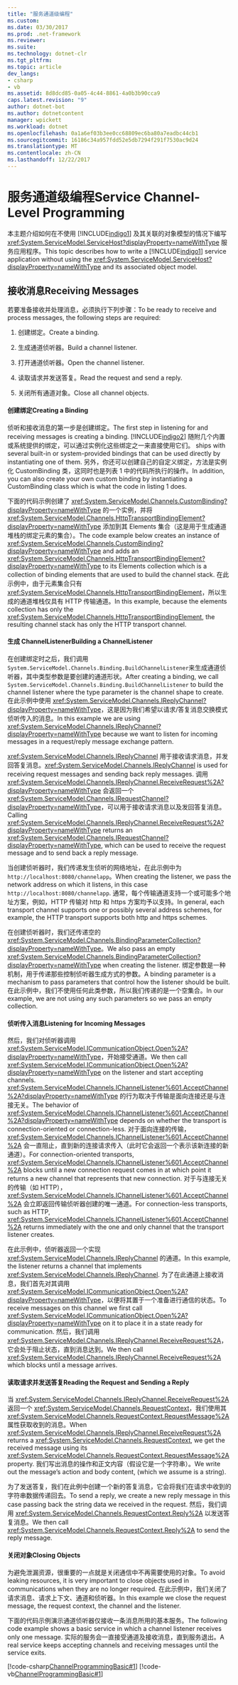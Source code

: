 ```yaml
---
title: "服务通道级编程"
ms.custom: 
ms.date: 03/30/2017
ms.prod: .net-framework
ms.reviewer: 
ms.suite: 
ms.technology: dotnet-clr
ms.tgt_pltfrm: 
ms.topic: article
dev_langs:
- csharp
- vb
ms.assetid: 8d8dcd85-0a05-4c44-8861-4a0b3b90cca9
caps.latest.revision: "9"
author: dotnet-bot
ms.author: dotnetcontent
manager: wpickett
ms.workload: dotnet
ms.openlocfilehash: 0a1a6ef03b3ee0cc68809ec6ba80a7eadbc44cb1
ms.sourcegitcommit: 16186c34a957fdd52e5db7294f291f7530ac9d24
ms.translationtype: MT
ms.contentlocale: zh-CN
ms.lasthandoff: 12/22/2017
---
```

# <a name="service-channel-level-programming"></a><span data-ttu-id="7bc74-102">服务通道级编程</span><span class="sxs-lookup"><span data-stu-id="7bc74-102">Service Channel-Level Programming</span></span>
<span data-ttu-id="7bc74-103">本主题介绍如何在不使用 [!INCLUDE[indigo1](../../../../includes/indigo1-md.md)] 及其关联的对象模型的情况下编写 <xref:System.ServiceModel.ServiceHost?displayProperty=nameWithType> 服务应用程序。</span><span class="sxs-lookup"><span data-stu-id="7bc74-103">This topic describes how to write a [!INCLUDE[indigo1](../../../../includes/indigo1-md.md)] service application without using the <xref:System.ServiceModel.ServiceHost?displayProperty=nameWithType> and its associated object model.</span></span>  
  
## <a name="receiving-messages"></a><span data-ttu-id="7bc74-104">接收消息</span><span class="sxs-lookup"><span data-stu-id="7bc74-104">Receiving Messages</span></span>  
 <span data-ttu-id="7bc74-105">若要准备接收并处理消息，必须执行下列步骤：</span><span class="sxs-lookup"><span data-stu-id="7bc74-105">To be ready to receive and process messages, the following steps are required:</span></span>  
  
1.  <span data-ttu-id="7bc74-106">创建绑定。</span><span class="sxs-lookup"><span data-stu-id="7bc74-106">Create a binding.</span></span>  
  
2.  <span data-ttu-id="7bc74-107">生成通道侦听器。</span><span class="sxs-lookup"><span data-stu-id="7bc74-107">Build a channel listener.</span></span>  
  
3.  <span data-ttu-id="7bc74-108">打开通道侦听器。</span><span class="sxs-lookup"><span data-stu-id="7bc74-108">Open the channel listener.</span></span>  
  
4.  <span data-ttu-id="7bc74-109">读取请求并发送答复。</span><span class="sxs-lookup"><span data-stu-id="7bc74-109">Read the request and send a reply.</span></span>  
  
5.  <span data-ttu-id="7bc74-110">关闭所有通道对象。</span><span class="sxs-lookup"><span data-stu-id="7bc74-110">Close all channel objects.</span></span>  
  
#### <a name="creating-a-binding"></a><span data-ttu-id="7bc74-111">创建绑定</span><span class="sxs-lookup"><span data-stu-id="7bc74-111">Creating a Binding</span></span>  
 <span data-ttu-id="7bc74-112">侦听和接收消息的第一步是创建绑定。</span><span class="sxs-lookup"><span data-stu-id="7bc74-112">The first step in listening for and receiving messages is creating a binding.</span></span> [!INCLUDE[indigo2](../../../../includes/indigo2-md.md)]<span data-ttu-id="7bc74-113"> 随附几个内置或系统提供的绑定，可以通过实例化这些绑定之一来直接使用它们。</span><span class="sxs-lookup"><span data-stu-id="7bc74-113"> ships with several built-in or system-provided bindings that can be used directly by instantiating one of them.</span></span> <span data-ttu-id="7bc74-114">另外，你还可以创建自己的自定义绑定，方法是实例化 CustomBinding 类，这同时也是列表 1 中的代码所执行的操作。</span><span class="sxs-lookup"><span data-stu-id="7bc74-114">In addition, you can also create your own custom binding by instantiating a CustomBinding class which is what the code in listing 1 does.</span></span>  
  
 <span data-ttu-id="7bc74-115">下面的代码示例创建了 <xref:System.ServiceModel.Channels.CustomBinding?displayProperty=nameWithType> 的一个实例，并将 <xref:System.ServiceModel.Channels.HttpTransportBindingElement?displayProperty=nameWithType> 添加到其 Elements 集合（这是用于生成通道堆栈的绑定元素的集合）。</span><span class="sxs-lookup"><span data-stu-id="7bc74-115">The code example below creates an instance of <xref:System.ServiceModel.Channels.CustomBinding?displayProperty=nameWithType> and adds an <xref:System.ServiceModel.Channels.HttpTransportBindingElement?displayProperty=nameWithType> to its Elements collection which is a collection of binding elements that are used to build the channel stack.</span></span> <span data-ttu-id="7bc74-116">在此示例中，由于元素集合只有 <xref:System.ServiceModel.Channels.HttpTransportBindingElement>，所以生成的通道堆栈仅具有 HTTP 传输通道。</span><span class="sxs-lookup"><span data-stu-id="7bc74-116">In this example, because the elements collection has only the <xref:System.ServiceModel.Channels.HttpTransportBindingElement>, the resulting channel stack has only the HTTP transport channel.</span></span>  
  
#### <a name="building-a-channellistener"></a><span data-ttu-id="7bc74-117">生成 ChannelListener</span><span class="sxs-lookup"><span data-stu-id="7bc74-117">Building a ChannelListener</span></span>  
 <span data-ttu-id="7bc74-118">在创建绑定时之后，我们调用<!--zz<xref:System.ServiceModel.Channels.Binding.BuildChannelListener%601%2A?displayProperty=nameWithType>-->`System.ServiceModel.Channels.Binding.BuildChannelListener`来生成通道侦听器，其中类型参数是要创建的通道形状。</span><span class="sxs-lookup"><span data-stu-id="7bc74-118">After creating a binding, we call <!--zz<xref:System.ServiceModel.Channels.Binding.BuildChannelListener%601%2A?displayProperty=nameWithType>--> `System.ServiceModel.Channels.Binding.BuildChannelListener` to build the channel listener where the type parameter is the channel shape to create.</span></span> <span data-ttu-id="7bc74-119">在此示例中使用 <xref:System.ServiceModel.Channels.IReplyChannel?displayProperty=nameWithType>，这是因为我们希望以请求/答复消息交换模式侦听传入的消息。</span><span class="sxs-lookup"><span data-stu-id="7bc74-119">In this example we are using <xref:System.ServiceModel.Channels.IReplyChannel?displayProperty=nameWithType> because we want to listen for incoming messages in a request/reply message exchange pattern.</span></span>  
  
 <span data-ttu-id="7bc74-120"><xref:System.ServiceModel.Channels.IReplyChannel> 用于接收请求消息，并发回答复消息。</span><span class="sxs-lookup"><span data-stu-id="7bc74-120"><xref:System.ServiceModel.Channels.IReplyChannel> is used for receiving request messages and sending back reply messages.</span></span> <span data-ttu-id="7bc74-121">调用 <xref:System.ServiceModel.Channels.IReplyChannel.ReceiveRequest%2A?displayProperty=nameWithType> 会返回一个 <xref:System.ServiceModel.Channels.IRequestChannel?displayProperty=nameWithType>，可以用于接收请求消息以及发回答复消息。</span><span class="sxs-lookup"><span data-stu-id="7bc74-121">Calling <xref:System.ServiceModel.Channels.IReplyChannel.ReceiveRequest%2A?displayProperty=nameWithType> returns an <xref:System.ServiceModel.Channels.IRequestChannel?displayProperty=nameWithType>, which can be used to receive the request message and to send back a reply message.</span></span>  
  
 <span data-ttu-id="7bc74-122">当创建侦听器时，我们传递发生侦听的网络地址，在此示例中为 `http://localhost:8080/channelapp`。</span><span class="sxs-lookup"><span data-stu-id="7bc74-122">When creating the listener, we pass the network address on which it listens, in this case `http://localhost:8080/channelapp`.</span></span> <span data-ttu-id="7bc74-123">通常，每个传输通道支持一个或可能多个地址方案，例如，HTTP 传输对 http 和 https 方案均予以支持。</span><span class="sxs-lookup"><span data-stu-id="7bc74-123">In general, each transport channel supports one or possibly several address schemes, for example, the HTTP transport supports both http and https schemes.</span></span>  
  
 <span data-ttu-id="7bc74-124">在创建侦听器时，我们还传递空的 <xref:System.ServiceModel.Channels.BindingParameterCollection?displayProperty=nameWithType>。</span><span class="sxs-lookup"><span data-stu-id="7bc74-124">We also pass an empty <xref:System.ServiceModel.Channels.BindingParameterCollection?displayProperty=nameWithType> when creating the listener.</span></span> <span data-ttu-id="7bc74-125">绑定参数是一种机制，用于传递那些控制侦听器生成方式的参数。</span><span class="sxs-lookup"><span data-stu-id="7bc74-125">A binding parameter is a mechanism to pass parameters that control how the listener should be built.</span></span> <span data-ttu-id="7bc74-126">在此示例中，我们不使用任何此类参数，所以我们传递的是一个空集合。</span><span class="sxs-lookup"><span data-stu-id="7bc74-126">In our example, we are not using any such parameters so we pass an empty collection.</span></span>  
  
#### <a name="listening-for-incoming-messages"></a><span data-ttu-id="7bc74-127">侦听传入消息</span><span class="sxs-lookup"><span data-stu-id="7bc74-127">Listening for Incoming Messages</span></span>  
 <span data-ttu-id="7bc74-128">然后，我们对侦听器调用 <xref:System.ServiceModel.ICommunicationObject.Open%2A?displayProperty=nameWithType>，开始接受通道。</span><span class="sxs-lookup"><span data-stu-id="7bc74-128">We then call <xref:System.ServiceModel.ICommunicationObject.Open%2A?displayProperty=nameWithType> on the listener and start accepting channels.</span></span> <span data-ttu-id="7bc74-129"><xref:System.ServiceModel.Channels.IChannelListener%601.AcceptChannel%2A?displayProperty=nameWithType> 的行为取决于传输是面向连接还是与连接无关。</span><span class="sxs-lookup"><span data-stu-id="7bc74-129">The behavior of <xref:System.ServiceModel.Channels.IChannelListener%601.AcceptChannel%2A?displayProperty=nameWithType> depends on whether the transport is connection-oriented or connection-less.</span></span> <span data-ttu-id="7bc74-130">对于面向连接的传输，<xref:System.ServiceModel.Channels.IChannelListener%601.AcceptChannel%2A> 会一直阻止，直到新的连接请求传入（此时它会返回一个表示该新连接的新通道）。</span><span class="sxs-lookup"><span data-stu-id="7bc74-130">For connection-oriented transports, <xref:System.ServiceModel.Channels.IChannelListener%601.AcceptChannel%2A> blocks until a new connection request comes in at which point it returns a new channel that represents that new connection.</span></span> <span data-ttu-id="7bc74-131">对于与连接无关的传输（如 HTTP），<xref:System.ServiceModel.Channels.IChannelListener%601.AcceptChannel%2A> 会立即返回传输侦听器创建的唯一通道。</span><span class="sxs-lookup"><span data-stu-id="7bc74-131">For connection-less transports, such as HTTP, <xref:System.ServiceModel.Channels.IChannelListener%601.AcceptChannel%2A> returns immediately with the one and only channel that the transport listener creates.</span></span>  
  
 <span data-ttu-id="7bc74-132">在此示例中，侦听器返回一个实现 <xref:System.ServiceModel.Channels.IReplyChannel> 的通道。</span><span class="sxs-lookup"><span data-stu-id="7bc74-132">In this example, the listener returns a channel that implements <xref:System.ServiceModel.Channels.IReplyChannel>.</span></span> <span data-ttu-id="7bc74-133">为了在此通道上接收消息，我们首先对其调用 <xref:System.ServiceModel.ICommunicationObject.Open%2A?displayProperty=nameWithType>，以便将其置于一个准备进行通信的状态。</span><span class="sxs-lookup"><span data-stu-id="7bc74-133">To receive messages on this channel we first call <xref:System.ServiceModel.ICommunicationObject.Open%2A?displayProperty=nameWithType> on it to place it in a state ready for communication.</span></span> <span data-ttu-id="7bc74-134">然后，我们调用 <xref:System.ServiceModel.Channels.IReplyChannel.ReceiveRequest%2A>，它会处于阻止状态，直到消息达到。</span><span class="sxs-lookup"><span data-stu-id="7bc74-134">We then call <xref:System.ServiceModel.Channels.IReplyChannel.ReceiveRequest%2A> which blocks until a message arrives.</span></span>  
  
#### <a name="reading-the-request-and-sending-a-reply"></a><span data-ttu-id="7bc74-135">读取请求并发送答复</span><span class="sxs-lookup"><span data-stu-id="7bc74-135">Reading the Request and Sending a Reply</span></span>  
 <span data-ttu-id="7bc74-136">当 <xref:System.ServiceModel.Channels.IReplyChannel.ReceiveRequest%2A> 返回一个 <xref:System.ServiceModel.Channels.RequestContext>，我们使用其 <xref:System.ServiceModel.Channels.RequestContext.RequestMessage%2A> 属性获取收到的消息。</span><span class="sxs-lookup"><span data-stu-id="7bc74-136">When <xref:System.ServiceModel.Channels.IReplyChannel.ReceiveRequest%2A> returns a <xref:System.ServiceModel.Channels.RequestContext>, we get the received message using its <xref:System.ServiceModel.Channels.RequestContext.RequestMessage%2A> property.</span></span> <span data-ttu-id="7bc74-137">我们写出消息的操作和正文内容（假设它是一个字符串）。</span><span class="sxs-lookup"><span data-stu-id="7bc74-137">We write out the message’s action and body content, (which we assume is a string).</span></span>  
  
 <span data-ttu-id="7bc74-138">为了发送答复，我们在此例中创建一个新的答复消息，它会将我们在请求中收到的字符串数据传递回去。</span><span class="sxs-lookup"><span data-stu-id="7bc74-138">To send a reply, we create a new reply message in this case passing back the string data we received in the request.</span></span> <span data-ttu-id="7bc74-139">然后，我们调用 <xref:System.ServiceModel.Channels.RequestContext.Reply%2A> 以发送答复消息。</span><span class="sxs-lookup"><span data-stu-id="7bc74-139">We then call <xref:System.ServiceModel.Channels.RequestContext.Reply%2A> to send the reply message.</span></span>  
  
#### <a name="closing-objects"></a><span data-ttu-id="7bc74-140">关闭对象</span><span class="sxs-lookup"><span data-stu-id="7bc74-140">Closing Objects</span></span>  
 <span data-ttu-id="7bc74-141">为避免泄漏资源，很重要的一点就是关闭通信中不再需要使用的对象。</span><span class="sxs-lookup"><span data-stu-id="7bc74-141">To avoid leaking resources, it is very important to close objects used in communications when they are no longer required.</span></span> <span data-ttu-id="7bc74-142">在此示例中，我们关闭了请求消息、请求上下文、通道和侦听器。</span><span class="sxs-lookup"><span data-stu-id="7bc74-142">In this example we close the request message, the request context, the channel and the listener.</span></span>  
  
 <span data-ttu-id="7bc74-143">下面的代码示例演示通道侦听器仅接收一条消息所用的基本服务。</span><span class="sxs-lookup"><span data-stu-id="7bc74-143">The following code example shows a basic service in which a channel listener receives only one message.</span></span> <span data-ttu-id="7bc74-144">实际的服务会一直接受通道及接收消息，直到服务退出。</span><span class="sxs-lookup"><span data-stu-id="7bc74-144">A real service keeps accepting channels and receiving messages until the service exits.</span></span>  
  
 [!code-csharp[ChannelProgrammingBasic#1](../../../../samples/snippets/csharp/VS_Snippets_CFX/channelprogrammingbasic/cs/serviceprogram.cs#1)]
 [!code-vb[ChannelProgrammingBasic#1](../../../../samples/snippets/visualbasic/VS_Snippets_CFX/channelprogrammingbasic/vb/serviceprogram.vb#1)]
